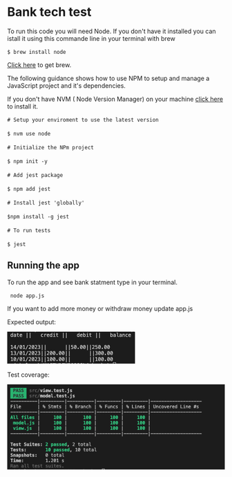 # Bank tech test

To run this code you will need Node. If you don't have it installed you can istall it using this commande line in your terminal with brew 

```
$ brew install node
```

[Click here](https://brew.sh/) to get brew.

The following guidance shows how to use NPM to setup and manage a JavaScript project and it's dependencies. 

If you don't have NVM ( Node Version Manager) on your machine [click here](https://github.com/nvm-sh/nvm#installing-and-updating) to install it.

```
# Setup your enviroment to use the latest version 

$ nvm use node

# Initialize the NPm project

$ npm init -y

# Add jest package 

$ npm add jest

# Install jest 'globally'

$npm install -g jest 

# To run tests 

$ jest
```

## Running the app

To run the app and see bank statment type in your terminal. 
```
 node app.js 
```
If you want to add more money or withdraw money update app.js

Expected output: 

![statement](statement.png)

Test coverage:

![test](test_coverage.png)